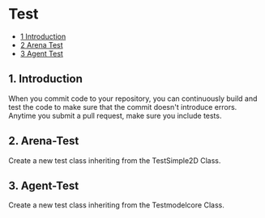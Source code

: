 # Test

* [1 Introduction](#1-Introduction)
* [2 Arena Test](#2-Arena-Test)
* [3 Agent Test](#3-Agent-Test)

## 1. Introduction
When you commit code to your repository, you can continuously build and test the code to make sure that the commit doesn't introduce errors.
Anytime you submit a pull request, make sure you include tests.

## 2. Arena-Test

Create a new test class inheriting from the TestSimple2D Class.

## 3. Agent-Test

Create a new test class inheriting from the Testmodelcore Class.
